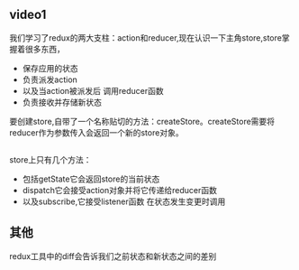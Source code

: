 ## video1
我们学习了redux的两大支柱：action和reducer,现在认识一下主角store,store掌握着很多东西，

* 保存应用的状态
* 负责派发action
* 以及当action被派发后 调用reducer函数
* 负责接收并存储新状态

要创建store,自带了一个名称贴切的方法：createStore。createStore需要将reducer作为参数传入会返回一个新的store对象。

```

```
store上只有几个方法：

* 包括getState它会返回store的当前状态
* dispatch它会接受action对象并将它传递给reducer函数
* 以及subscribe,它接受listener函数 在状态发生变更时调用


## 其他
redux工具中的diff会告诉我们之前状态和新状态之间的差别